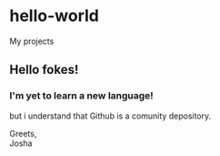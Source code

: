 # hello-world
My projects

<h2>Hello fokes!</h2>
<h3>I'm yet to learn a new language!</h3>
<p>but i understand that Github is a comunity depository.</p>
Greets, <br>
Josha
